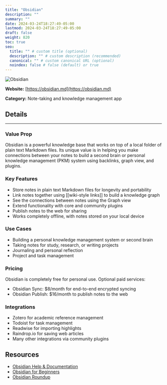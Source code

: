 ```yaml
---
title: "Obsidian"
description: ""
summary: ""
date: 2024-03-24T18:27:49-05:00
lastmod: 2024-03-24T18:27:49-05:00
draft: false
weight: 820
toc: true
seo:
  title: "" # custom title (optional)
  description: "" # custom description (recommended)
  canonical: "" # custom canonical URL (optional)
  noindex: false # false (default) or true
---
```

![Obsidian](https://obsidian.md/images/banner.png)

**Website:** [https://obsidian.md](https://obsidian.md)

**Category:** Note-taking and knowledge management app
## Details
---
### Value Prop
Obsidian is a powerful knowledge base that works on top of a local folder of plain text Markdown files. Its unique value is in helping you make connections between your notes to build a second brain or personal knowledge management (PKM) system using backlinks, graph view, and plugins.

### Key Features
- Store notes in plain text Markdown files for longevity and portability
- Link notes together using [[wiki-style links]] to build a knowledge graph
- See the connections between notes using the Graph view
- Extend functionality with core and community plugins
- Publish notes to the web for sharing
- Works completely offline, with notes stored on your local device

### Use Cases
- Building a personal knowledge management system or second brain
- Taking notes for study, research, or writing projects
- Journaling and personal reflection
- Project and task management

### Pricing
Obsidian is completely free for personal use. Optional paid services:
- Obsidian Sync: $8/month for end-to-end encrypted syncing
- Obsidian Publish: $16/month to publish notes to the web

### Integrations
- Zotero for academic reference management
- Todoist for task management
- Readwise for importing highlights
- Raindrop.io for saving web articles
- Many other integrations via community plugins

## Resources
- [Obsidian Help & Documentation](https://help.obsidian.md/)
- [Obsidian for Beginners](https://www.youtube.com/playlist?list=PLntFhxSBHZuqDxI9JF84xAk18SnLPzLbO)
- [Obsidian Roundup](https://www.obsidianroundup.org/)